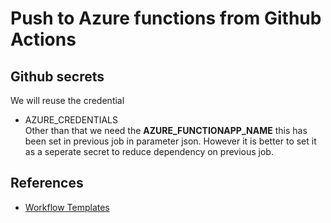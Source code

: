 # Push to Azure functions from Github Actions

## Github secrets
We will reuse the credential
* AZURE_CREDENTIALS   
Other than that we need the **AZURE_FUNCTIONAPP_NAME** this has been set in previous job in parameter json. However it is better to set it as a seperate secret to reduce dependency on previous job.


## References
* [Workflow Templates](https://github.com/marketplace/actions/azure-functions-action#workflow-templates)   

